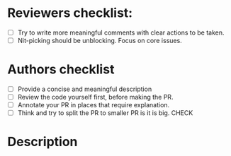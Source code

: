 # Reviewers checklist:
- [ ] Try to write more meaningful comments with clear actions to be taken.
- [ ] Nit-picking should be unblocking. Focus on core issues.

# Authors checklist
- [ ] Provide a concise and meaningful description
- [ ] Review the code yourself first, before making the PR.
- [ ] Annotate your PR in places that require explanation.
- [ ] Think and try to split the PR to smaller PR is it is big.
CHECK

# Description

